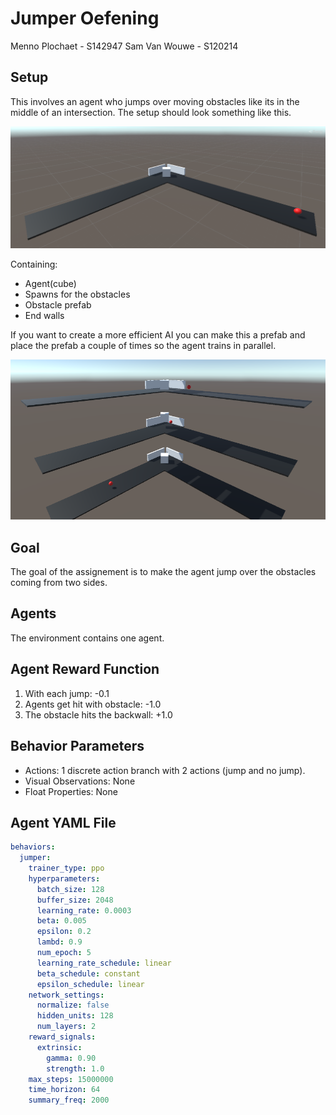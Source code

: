 # Jumper Oefening

Menno Plochaet - S142947
Sam Van Wouwe - S120214

## Setup

This involves an agent who jumps over moving obstacles like its in the middle of an intersection.
The setup should look something like this.

![setup](./Images/Setup.png)

Containing:
- Agent(cube)
- Spawns for the obstacles
- Obstacle prefab
- End walls

If you want to create a more efficient AI you can make this a prefab and place the prefab a couple of times so the agent trains in parallel.

![setup](./Images/EfficientAI.png)

## Goal

The goal of the assignement is to make the agent jump over the obstacles coming from two sides. 

## Agents

The environment contains one agent.

## Agent Reward Function

1. With each jump: -0.1
2. Agents get hit with obstacle: -1.0
3. The obstacle hits the backwall: +1.0

## Behavior Parameters

- Actions: 1 discrete action branch with 2 actions (jump and no jump).
- Visual Observations: None
- Float Properties: None

## Agent YAML File

```yaml
behaviors:
  jumper:
    trainer_type: ppo
    hyperparameters:
      batch_size: 128
      buffer_size: 2048
      learning_rate: 0.0003
      beta: 0.005
      epsilon: 0.2
      lambd: 0.9
      num_epoch: 5
      learning_rate_schedule: linear
      beta_schedule: constant
      epsilon_schedule: linear
    network_settings:
      normalize: false
      hidden_units: 128
      num_layers: 2
    reward_signals:
      extrinsic:
        gamma: 0.90
        strength: 1.0
    max_steps: 15000000
    time_horizon: 64
    summary_freq: 2000
```

